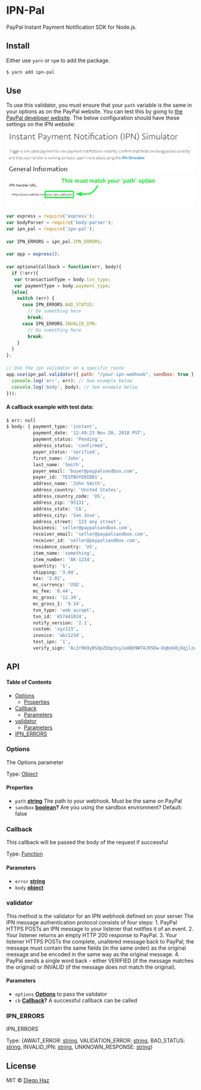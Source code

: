 # IPN-Pal

PayPal Instant Payment Notification SDK for Node.js.

## Install

Either use `yarn` or `npm` to add the package.

```sh
$ yarn add ipn-pal
```

## Use

To use this validator, you must ensure that your `path` variable is the same in your options as on the PayPal website.
You can test this by going to [the PayPal developer website](https://developer.paypal.com/developer/ipnSimulator/).
The below configuration should have these settings on the IPN website:
![IPN Simulator](/.github/ipn-sim.png?raw=true)

```javascript 1.6
var express = require('express');
var bodyParser = require('body-parser');
var ipn_pal = require('ipn-pal');

var IPN_ERRORS = ipn_pal.IPN_ERRORS;

var app = express();

var optionalCallback = function(err, body){
  if (!err){
   var transactionType = body.txn_type;
   var paymentType = body.payment_type;
  }else{
    switch (err) {
      case IPN_ERRORS.BAD_STATUS:
        // Do something here
        break;
      case IPN_ERRORS.INVALID_IPN:
        // Do something here
        break;
    }
  }
};

// Use the ipn validator on a specific route
app.use(ipn_pal.validator({ path: "/your-ipn-webhook", sandbox: true }, function (err, body) {
  console.log('err', err); // See example below
  console.log('body', body); // See example below
}));
```

#### A callback example with test data:
```sh
$ err: null
$ body: { payment_type: 'instant',
          payment_date: '12:49:23 Nov 20, 2018 PST',
          payment_status: 'Pending',
          address_status: 'confirmed',
          payer_status: 'verified',
          first_name: 'John',
          last_name: 'Smith',
          payer_email: 'buyer@paypalsandbox.com',
          payer_id: 'TESTBUYERID01',
          address_name: 'John Smith',
          address_country: 'United States',
          address_country_code: 'US',
          address_zip: '95131',
          address_state: 'CA',
          address_city: 'San Jose',
          address_street: '123 any street',
          business: 'seller@paypalsandbox.com',
          receiver_email: 'seller@paypalsandbox.com',
          receiver_id: 'seller@paypalsandbox.com',
          residence_country: 'US',
          item_name: 'something',
          item_number: 'AK-1234',
          quantity: '1',
          shipping: '3.04',
          tax: '2.02',
          mc_currency: 'USD',
          mc_fee: '0.44',
          mc_gross: '12.34',
          mc_gross_1: '9.34',
          txn_type: 'web_accept',
          txn_id: '657441024',
          notify_version: '2.1',
          custom: 'xyz123',
          invoice: 'abc1234',
          test_ipn: '1',
          verify_sign: 'AcZrR69yBSOpZEbp3xyJumBX9WTAJ05Dw-Dqbok8jXqjlzAh8l2yShK' }
```

## API

<!-- Generated by documentation.js. Update this documentation by updating the source code. -->

#### Table of Contents

-   [Options](#options)
    -   [Properties](#properties)
-   [Callback](#callback)
    -   [Parameters](#parameters)
-   [validator](#validator)
    -   [Parameters](#parameters-1)
-   [IPN_ERRORS](#ipn_errors)

### Options

The Options parameter

Type: [Object](https://developer.mozilla.org/docs/Web/JavaScript/Reference/Global_Objects/Object)

#### Properties

-   `path` **[string](https://developer.mozilla.org/docs/Web/JavaScript/Reference/Global_Objects/String)** The path to your webhook. Must be the same on PayPal
-   `sandbox` **[boolean](https://developer.mozilla.org/docs/Web/JavaScript/Reference/Global_Objects/Boolean)?** Are you using the sandbox environment? Default: false

### Callback

This callback will be passed the body of the request if successful

Type: [Function](https://developer.mozilla.org/docs/Web/JavaScript/Reference/Statements/function)

#### Parameters

-   `error` **[string](https://developer.mozilla.org/docs/Web/JavaScript/Reference/Global_Objects/String)** 
-   `body` **[object](https://developer.mozilla.org/docs/Web/JavaScript/Reference/Global_Objects/Object)** 

### validator

This method is the validator for an IPN webhook defined on your server
The IPN message authentication protocol consists of four steps:
   1\. PayPal HTTPS POSTs an IPN message to your listener that notifies
       it of an event.
   2\. Your listener returns an empty HTTP 200 response to PayPal.
   3\. Your listener HTTPS POSTs the complete, unaltered message back to
       PayPal; the message must contain the same fields (in the same order)
       as the original message and be encoded in the same way as the original
       message.
   4\. PayPal sends a single word back - either VERIFIED (if the message
       matches the original) or INVALID (if the message does not match the
       original).

#### Parameters

-   `options` **[Options](#options)** to pass the validator
-   `cb` **[Callback](#callback)?** A successful callback can be called

### IPN_ERRORS

IPN_ERRORS

Type: {AWAIT_ERROR: [string](https://developer.mozilla.org/docs/Web/JavaScript/Reference/Global_Objects/String), VALIDATION_ERROR: [string](https://developer.mozilla.org/docs/Web/JavaScript/Reference/Global_Objects/String), BAD_STATUS: [string](https://developer.mozilla.org/docs/Web/JavaScript/Reference/Global_Objects/String), INVALID_IPN: [string](https://developer.mozilla.org/docs/Web/JavaScript/Reference/Global_Objects/String), UNKNOWN_RESPONSE: [string](https://developer.mozilla.org/docs/Web/JavaScript/Reference/Global_Objects/String)}

## License

MIT © [Diego Haz](https://github.com/ProductOfAmerica)
